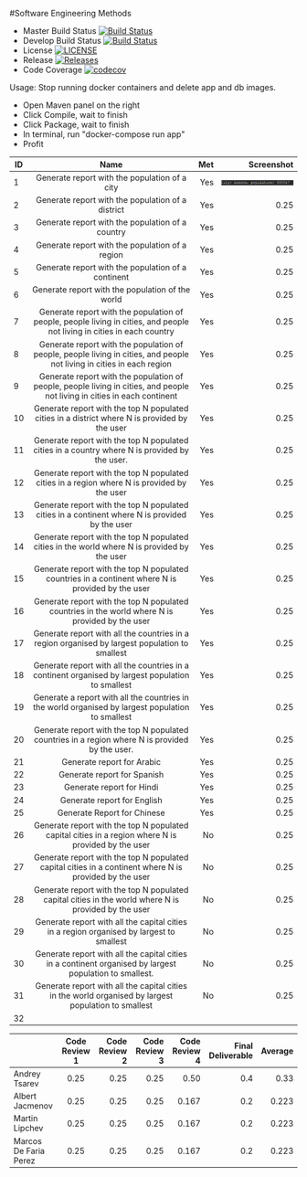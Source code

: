 #Software Engineering Methods

- Master Build Status [![Build Status](https://travis-ci.org/tsarevpp/sem.svg?branch=master)](https://travis-ci.org/tsarevpp/sem)
- Develop Build Status [![Build Status](https://travis-ci.org/tsarevpp/sem.svg?branch=develop)](https://travis-ci.org/tsarevpp/sem)
- License [![LICENSE](https://img.shields.io/github/license/tsarevpp/sem.svg?style=flat-square)](https://github.com/tsarevpp/sem/blob/master/LICENSE)
- Release [![Releases](https://img.shields.io/github/release/tsarevpp/sem/all.svg?style=flat-square)](https://github.com/tsarevpp/sem/releases)
- Code Coverage [![codecov](https://codecov.io/gh/tsarevpp/sem/branch/master/graph/badge.svg)](https://codecov.io/gh/tsarevpp/sem)

Usage:
 Stop running docker containers and delete app and db images.
 - Open Maven panel on the right
 - Click Compile, wait to finish
 - Click Package, wait to finish
 - In terminal, run "docker-compose run app"
 - Profit
 
 
 | ID  | Name          | Met           | Screenshot     |
  | ---|:-------------:| -------------:| --------------:|
  | 1  | Generate report with the population of a city |          Yes |       ![pic](img/1.png)     |
  | 2  | Generate report with the population of a district |          Yes |           0.25 |
  | 3  | Generate report with the population of a country|          Yes |           0.25 |
  | 4  | Generate report with the population of a region |          Yes |           0.25 |
  | 5  | Generate report with the population of a continent |          Yes |           0.25 |
  | 6  | Generate report with the population of the world |          Yes |           0.25 |
  | 7  | Generate report with the population of people, people living in cities, and people not living in cities in each country |          Yes |           0.25 |
  | 8  | Generate report with the population of people, people living in cities, and people not living in cities in each region |          Yes |           0.25 |
  | 9  | Generate report with the population of people, people living in cities, and people not living in cities in each continent |          Yes |           0.25 |
  | 10 | Generate report with the top N populated cities in a district where N is provided by the user |          Yes |           0.25 |
  | 11 | Generate report with the top N populated cities in a country where N is provided by the user. |          Yes |           0.25 |
  | 12 | Generate report with the top N populated cities in a region where N is provided by the user |          Yes |           0.25 |
  | 13 | Generate report with the top N populated cities in a continent where N is provided by the user |          Yes |           0.25 |
  | 14 | Generate report with the top N populated cities in the world where N is provided by the user |          Yes |           0.25 |
  | 15 | Generate report with the top N populated countries in a continent where N is provided by the user |          Yes |           0.25 |
  | 16 | Generate report with the top N populated countries in the world where N is provided by the user |          Yes |           0.25 |
  | 17 | Generate report with all the countries in a region organised by largest population to smallest |          Yes |           0.25 |
  | 18 | Generate report with all the countries in a continent organised by largest population to smallest |          Yes |           0.25 |
  | 19 | Generate a report with all the countries in the world organised by largest population to smallest |          Yes |           0.25 |
  | 20 | Generate report with the top N populated countries in a region where N is provided by the user. |          Yes |           0.25 |
  | 21 | Generate report for Arabic |          Yes |           0.25 |
  | 22 | Generate report for Spanish |          Yes |           0.25 |
  | 23 | Generate report for Hindi |          Yes |           0.25 |
  | 24 | Generate report for English |          Yes |           0.25 |
  | 25 | Generate Report for Chinese |          Yes |           0.25 |
  | 26 | Generate report with the top N populated capital cities in a region where N is provided by the user |          No |           0.25 |
  | 27 | Generate report with the top N populated capital cities in a continent where N is provided by the user |          No |           0.25 |
  | 28 | Generate report with the top N populated capital cities in the world where N is provided by the user |          No |           0.25 |
  | 29 | Generate report with all the capital cities in a region organised by largest to smallest |          No |           0.25 |
  | 30 | Generate report with all the capital cities in a continent organised by largest population to smallest. |          No |           0.25 |
  | 31 | Generate report with all the capital cities in the world organised by largest population to smallest |          No |           0.25 |
  | 32 |           |           |            |
 
 
 
 
 
 
 
 |                 | Code Review 1 | Code Review 2 | Code Review 3  | Code Review 4  | Final Deliverable | Average        |
 | ----------------|:-------------:| -------------:| --------------:| --------------:| -----------------:| --------------:|
 | Andrey Tsarev   |          0.25 |          0.25 |           0.25 |           0.50 |               0.4 |           0.33 |
 | Albert Jacmenov |          0.25 |          0.25 |           0.25 |          0.167 |               0.2 |          0.223 |
 | Martin Lipchev  |          0.25 |          0.25 |           0.25 |          0.167 |               0.2 |          0.223 |
 | Marcos De Faria Perez|     0.25 |          0.25 |           0.25 |          0.167 |               0.2 |          0.223 |
